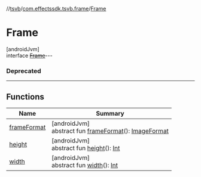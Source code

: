 //[tsvb](../../../index.md)/[com.effectssdk.tsvb.frame](../index.md)/[Frame](index.md)

# Frame

[androidJvm]\
interface [~~Frame~~](index.md)---

### Deprecated

---

## Functions

| Name | Summary |
|---|---|
| [frameFormat](frame-format.md) | [androidJvm]<br>abstract fun [frameFormat](frame-format.md)(): [ImageFormat](../-image-format/index.md) |
| [height](height.md) | [androidJvm]<br>abstract fun [height](height.md)(): [Int](https://kotlinlang.org/api/latest/jvm/stdlib/kotlin/-int/index.html) |
| [width](width.md) | [androidJvm]<br>abstract fun [width](width.md)(): [Int](https://kotlinlang.org/api/latest/jvm/stdlib/kotlin/-int/index.html) |
